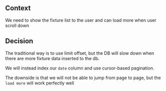 ## Context
We need to show the fixture list to the user and can load more when user scroll down 

## Decision
The traditional way is to use limit offset, but the DB will slow down when there are more fixture data inserted to the db.

We will instead index our `date` column and use cursor-based pagination.

The downside is that we will not be able to jump from page to page, but the `load more` will work perfectly well
